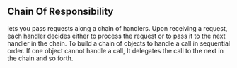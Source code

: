 ## Chain Of Responsibility
lets you pass requests
along a chain of handlers. Upon receiving a request, each
handler decides either to process the request or to pass it to
the next handler in the chain.
To build a chain of objects to handle a call in sequential
order. If one object cannot handle a call,
It delegates the call to the next in the chain and so forth.
